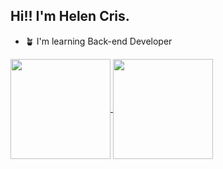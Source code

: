 ## Hi!! I'm Helen Cris.

  - 🪴 I'm learning Back-end Developer
<div>
  <a href="https://github.com/HelenCris/github-readme-stats">
    <img align="center" height = "160px" src="https://github-readme-stats.vercel.app/api?username=HelenCris&theme=aura" />
  </a> 
  <a href="https://github.com/HelenCris/convoychat">
    <img align="center" height = "160px" src="https://github-readme-stats.vercel.app/api/top-langs/?username=HelenCris&layout=compact&theme=aura" />
  </a>
</div
